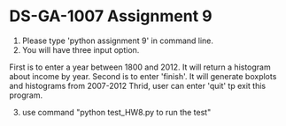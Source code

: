 DS-GA-1007 Assignment 9
=======================

1. Please type 'python assignment 9' in command line.
2. You will have three input option. 

First is to enter a year between 1800 and 2012. It will return a histogram about income by year.
Second is to enter 'finish'. It will generate boxplots and histograms from 2007-2012
Thrid, user can enter 'quit' tp exit this program.

3. use command "python test_HW8.py to run the test"


